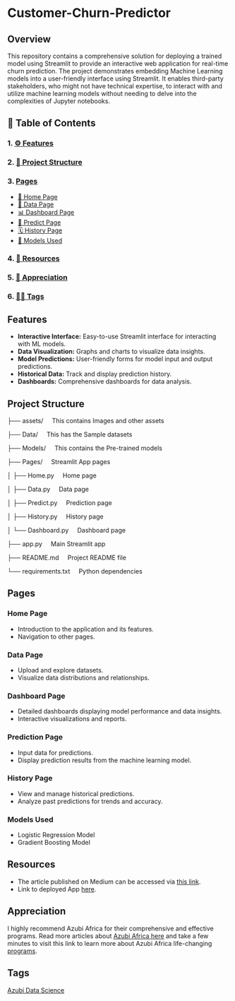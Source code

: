 # Customer-Churn-Predictor

## Overview

This repository contains a comprehensive solution for deploying a trained model using Streamlit to provide an interactive web application for real-time churn prediction. The project demonstrates embedding Machine Learning models into a user-friendly interface using Streamlit. It enables third-party stakeholders, who might not have technical expertise, to interact with and utilize machine learning models without needing to delve into the complexities of Jupyter notebooks.

## 📜 Table of Contents

### 1. [⚙️ Features](#features)

### 2. [🧱 Project Structure](#project-structure)

### 3. [Pages](#pages)
- [🏡 Home Page](#home-page)
- [🧮 Data Page](#data-page)
- [📊 Dashboard Page](#dashboard-page)
- [📶 Predict Page](#prediction-page)
- [🗓️ History Page](#history-page)
- [🤖 Models Used](#models-used)

### 4. [📄 Resources](#resources)

### 5. [🤝 Appreciation](#appreciation)

### 6. [👩‍💻 Tags](#tags)

## Features

- **Interactive Interface:** Easy-to-use Streamlit interface for interacting with ML models.
- **Data Visualization:** Graphs and charts to visualize data insights.
- **Model Predictions:** User-friendly forms for model input and output predictions.
- **Historical Data:** Track and display prediction history.
- **Dashboards:** Comprehensive dashboards for data analysis.

## Project Structure
├── assets/ &nbsp;&nbsp;&nbsp; This contains Images and other assets
                                               
├── Data/   &nbsp;&nbsp;&nbsp;  This has the Sample datasets

├── Models/  &nbsp;&nbsp;&nbsp; This contains the Pre-trained models

├── Pages/   &nbsp;&nbsp;&nbsp; Streamlit App pages

│   ├── Home.py &nbsp;&nbsp;&nbsp;  Home page

│   ├── Data.py &nbsp;&nbsp;&nbsp;  Data page

│   ├── Predict.py  &nbsp;&nbsp;&nbsp; Prediction page

│   ├── History.py  &nbsp;&nbsp;&nbsp; History page

│   └── Dashboard.py  &nbsp;&nbsp;&nbsp; Dashboard page

├── app.py  &nbsp;&nbsp;&nbsp;  Main Streamlit app

├── README.md  &nbsp;&nbsp;&nbsp;  Project README file

└── requirements.txt  &nbsp;&nbsp;&nbsp; Python dependencies


## Pages

### Home Page

- Introduction to the application and its features.
- Navigation to other pages.

### Data Page

- Upload and explore datasets.
- Visualize data distributions and relationships.

### Dashboard Page

- Detailed dashboards displaying model performance and data insights.
- Interactive visualizations and reports.

### Prediction Page

- Input data for predictions.
- Display prediction results from the machine learning model.

### History Page

- View and manage historical predictions.
- Analyze past predictions for trends and accuracy.

### Models Used

- Logistic Regression Model
- Gradient Boosting Model

## Resources

- The article published on Medium can be accessed via [this link](https://medium.com/@morteyandrews/the-customer-churn-predictor-app-bf44dcbad53d).
- Link to deployed App [here](https://customer-churn-predictor-66q1.onrender.com/).

## Appreciation

I highly recommend Azubi Africa for their comprehensive and effective programs. Read more articles about [Azubi Africa here](https://medium.com/@azubiafrica) and take a few minutes to visit this link to learn more about Azubi Africa life-changing [programs](https://bit.ly/41CGCwK).

## Tags

[Azubi Data Science](https://bit.ly/3ARq742)
